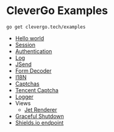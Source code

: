 # CleverGo Examples

```shell
go get clevergo.tech/examples
```

- [Hello world](hello)
- [Session](session)
- [Authentication](auth)
- [Log](log)
- [JSend](jsend)
- [Form Decoder](form)
- [I18N](i18n)
- [Captchas](captchas)
- [Tencent Captcha](tencentcaptcha)
- [Logger](logger)
- Views
  - [Jet Renderer](jetrenderer)
- [Graceful Shutdown](gracefulshutdown)
- [Shields.io endpoint](shields)
